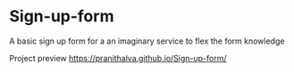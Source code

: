 # Sign-up-form
A basic sign up form for a an imaginary service to flex the form knowledge

Project preview
<a> https://pranithalva.github.io/Sign-up-form/</a>
